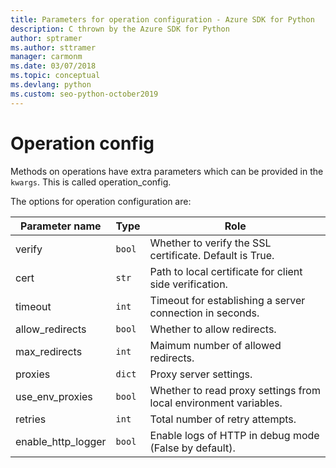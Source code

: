 ```yaml
---
title: Parameters for operation configuration - Azure SDK for Python
description: C thrown by the Azure SDK for Python
author: sptramer
ms.author: sttramer
manager: carmonm
ms.date: 03/07/2018
ms.topic: conceptual
ms.devlang: python
ms.custom: seo-python-october2019
---
```


# Operation config 

Methods on operations have extra parameters which can be provided in the `kwargs`. This is called operation_config.

The options for operation configuration are:

|Parameter name|Type|Role|
|----------------------|------|---------------|
| verify |`bool`|Whether to verify the SSL certificate. Default is True.|
|  cert |`str`| Path to local certificate for client side verification.|
|  timeout |`int`| Timeout for establishing a server connection in seconds.|
|  allow_redirects |`bool` | Whether to allow redirects.|
|  max_redirects  |`int`| Maimum number of allowed redirects.|
|  proxies  |`dict` |Proxy server settings.|
|  use_env_proxies |`bool` |Whether to read proxy settings from local environment variables.|
|  retries  |`int` | Total number of retry attempts.|
|  enable_http_logger | `bool`| Enable logs of HTTP in debug mode (False by default).|
